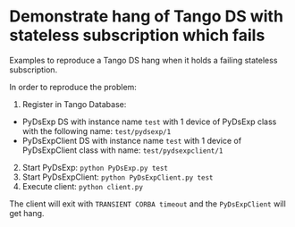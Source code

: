 # Demonstrate hang of Tango DS with stateless subscription which fails

Examples to reproduce a Tango DS hang when it holds a failing stateless
subscription. 

In order to reproduce the problem:
1. Register in Tango Database:
  * PyDsExp DS with instance name `test` with 1 device of PyDsExp class with 
    the following name: `test/pydsexp/1`
  * PyDsExpClient DS with instance name `test` with 1 device of PyDsExpClient 
    class with name: `test/pydsexpclient/1`
2. Start PyDsExp: `python PyDsExp.py test`
3. Start PyDsExpClient: `python PyDsExpClient.py test`
4. Execute client: `python client.py`

The client will exit with `TRANSIENT CORBA timeout` and the `PyDsExpClient` 
will get hang. 
